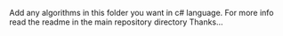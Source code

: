 Add any algorithms in this folder you want in c# language. For more info read the readme in the main repository directory
Thanks...